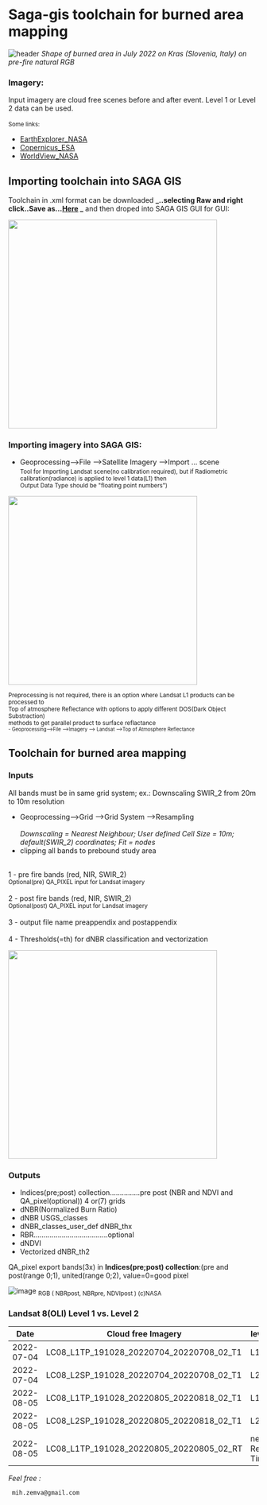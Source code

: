 # Saga-gis toolchain for burned area mapping
![header](https://user-images.githubusercontent.com/111765142/191145104-af857c75-9913-4db8-84eb-9211f6371eb5.png)
*Shape of burned area in July 2022 on Kras (Slovenia, Italy) on pre-fire natural RGB*
### Imagery:

Input imagery are cloud free scenes before and after event. Level 1 or Level 2 data can be used.  
<br/><sub/>Some links:
- [EarthExplorer_NASA](https://earthexplorer.usgs.gov/)
- [Copernicus_ESA](https://scihub.copernicus.eu/dhus/#/home)
- [WorldView_NASA](https://worldview.earthdata.nasa.gov/?v=-41.77842088367239,17.969859441159233,26.980443247397467,53.613930015916836&l=Coastlines_15m,VIIRS_SNPP_CorrectedReflectance_BandsM11-I2-I1&lg=false&t=2019-02-12-T00%3A00%3A00Z)

## Importing toolchain into SAGA GIS
Toolchain in .xml format can be downloaded **_..selecting Raw and right click..Save as...[Here](https://github.com/RhoSpatial/Saga-gis-toolchain-for-burned-area-mapping-/blob/main/SAGA-GIS-toolchain_Burned_area.xml) _** and then droped into SAGA GIS GUI for GUI:

<img src="https://user-images.githubusercontent.com/111765142/190589287-b2615f72-79f4-4a8e-9c53-48b5f5cac0b0.png" width="420">

### Importing imagery into SAGA GIS:

- Geoprocessing-->File -->Satellite Imagery -->Import  ...  scene
<sub/><br/>Tool for Importing Landsat scene(no calibration required), but if Radiometric calibration(radiance) is applied to level 1 data(L1) then 
<br/>Output Data Type should be "floating point numbers")

<img src="https://user-images.githubusercontent.com/111765142/188313379-32e0162b-dac1-4631-84e4-92fabbbfe35b.png" width="380" >

<sub/>Preprocessing is not required, there is an option where Landsat L1 products can be processed to 
<br/>Top of atmosphere Reflectance with options to apply different DOS(Dark Object Substraction) 
<br>methods to get parallel product to surface reflactance    
<sub/>- Geoprocessing-->File -->Imagery --> Landsat -->Top of Atmosphere Reflectance

## Toolchain for burned area mapping
### Inputs
All bands must be in same grid system; ex.: Downscaling SWIR_2 from 20m to 10m resolution
- Geoprocessing-->Grid -->Grid System -->Resampling   
<br>*Downscaling = Nearest Neighbour; User defined Cell Size = 10m; default(SWIR_2) coordinates; Fit = nodes*</br>
- clipping all bands to prebound study area 
 
<br>1 - pre fire bands (red, NIR, SWIR_2)
<br/><sup>Optional(pre)  QA_PIXEL input for Landsat imagery</sup>
<br/>
<br/>2 - post fire bands (red, NIR, SWIR_2)
<br/><sub>Optional(post)  QA_PIXEL input for Landsat imagery</sub>
<br/>
<br/>3 - output file name preappendix and postappendix
<br/>
<br/>4 - Thresholds(=th) for dNBR classification and vectorization

<img src="https://user-images.githubusercontent.com/111765142/191151606-de44389a-774b-4b41-af65-bd9ccea70ae8.png" width="420">

### Outputs
- Indices(pre;post) collection...............pre post (NBR and NDVI and QA_pixel(optional)) 4 or(7) grids
- dNBR(Normalized Burn Ratio)
- dNBR USGS_classes
- dNBR_classes_user_def dNBR_thx
- RBR.....................................optional
- dNDVI
- Vectorized dNBR_th2

QA_pixel export bands(3x) in **Indices(pre;post) collection**:(pre and post(range 0;1), united(range 0;2), value=0=good pixel

![image](https://user-images.githubusercontent.com/111765142/192162376-22db7cd7-51fd-43c5-898f-e646cb807240.png)
<sub>RGB ( NBRpost, NBRpre, NDVIpost ) (c)NASA</sub>

### Landsat 8(OLI) Level 1 vs. Level 2  
| Date | Cloud free Imagery | level |
| - | - | - |
| 2022-07-04 | LC08_L1TP_191028_20220704_20220708_02_T1 | L1 |
| 2022-07-04 | LC08_L2SP_191028_20220704_20220708_02_T1 | L2 |
| 2022-08-05 | LC08_L1TP_191028_20220805_20220818_02_T1 | L1 |
| 2022-08-05 | LC08_L2SP_191028_20220805_20220818_02_T1 | L2 |
| 2022-08-05 | LC08_L1TP_191028_20220805_20220805_02_RT |near Real Time |

_Feel free :_


```
 mih.zemva@gmail.com
```

